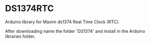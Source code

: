 DS1374RTC
=========

Arduino library for Maxim ds1374 Real Time Clock (RTC).

After downloading name the folder 'DS1374' and install in the Arduino libraries folder.
